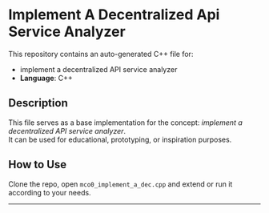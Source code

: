 # Implement A Decentralized Api Service Analyzer

This repository contains an auto-generated C++ file for:

- implement a decentralized API service analyzer
- **Language**: C++

## Description

This file serves as a base implementation for the concept: *implement a decentralized API service analyzer*.  
It can be used for educational, prototyping, or inspiration purposes.

## How to Use

Clone the repo, open `mco0_implement_a_dec.cpp` and extend or run it according to your needs.

---


